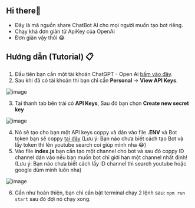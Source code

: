## Hi there👋
* Đây là mã nguồn share ChatBot AI cho mọi người muốn tạo bot riêng.
* Chạy khá đơn giản từ ApiKey của OpenAi
* Đơn giản vậy thôi 😂

## Hướng dẫn (Tutorial) 📋
1. Đầu tiên bạn cần một tài khoản ChatGPT - Open Ai [bấm vào đây](https://platform.openai.com/playground).
2. Sau khi đã có tài khoản thì bạn chỉ cần **Personal** -> **View API Keys**.

![image](https://user-images.githubusercontent.com/40049697/217147548-e0ba6dc7-ccfc-4913-bd7e-3a8db7014937.png)

3. Tại thanh tab bên trái có **API Keys**, Sau đó bạn chọn **Create new secret key**

![image](https://user-images.githubusercontent.com/40049697/217147810-0af82b25-4e31-45cf-9a88-3a9083fbb0ce.png)

4. Nó sẽ tạo cho bạn một API keys coppy và dán vào file **.ENV** và Bot token bạn sẽ coppy [tại đây](https://discord.com/developers/applications) 
(Lưu ý: Bạn nào chưa biết cách tạo Bot và lấy token thì lên youtube search coi giúp mình nha 😂)
5. Vào file **index.js** bạn cần tạo một channel cho bot và sau đó coppy ID channel dán vào nếu bạn muốn bot chỉ giới hạn một channel nhất định!
(Lưu ý: Bạn nào chưa biết cách lấy ID channel thì search youtube hoặc google dùm mình luôn nha)

![image](https://cdn.discordapp.com/attachments/990995960945586250/1148529596887736320/image.png)

6. Gần như hoàn thiện, bạn chỉ cần bật terminal chạy 2 lệnh sau: `npm run start` sau đó đợi nó chạy xong.